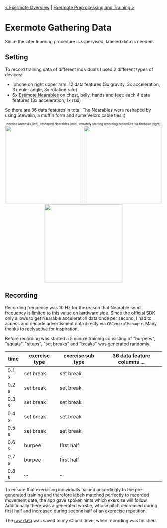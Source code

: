 <a href="https://github.com/Lausbert/Exermote">< Exermote Overview</a> | <a href="https://github.com/Lausbert/Exermote/tree/master/ExermotePreprocessingAndTraining">Exermote Preprocessing and Training ></a>

# Exermote Gathering Data

Since the later learning procedure is supervised, labeled data is needed.

## Setting

To record training data of different individuals I used 2 different types of devices:

- Iphone on right upper arm: 12 data features (3x gravity, 3x acceleration, 3x euler angle, 3x rotation rate)
- 6x <a href="https://estimote.com">Estimote Nearables</a> on chest, belly, hands and feet: each 4 data features (3x acceleration, 1x rssi)

So there are 36 data features in total. The Nearables were reshaped by using Stewalin, a muffin form and some Velcro cable ties :)

<p align="center">
<sub><sup>needed untensils (left), reshaped Nearables (mid), remotely starting recording procedure via firebase (right)</sup></sub>
<br>
<img src="https://github.com/Lausbert/Exermote/blob/master/ExermoteGatheringData/Pictures/IMG_2587.JPG" width="250">
<img src="https://github.com/Lausbert/Exermote/blob/master/ExermoteGatheringData/Pictures/IMG_2751.JPG" width="250">
  <img src="https://github.com/Lausbert/Exermote/blob/master/ExermoteGatheringData/Pictures/IMG_2755.JPG" width="250">
</p>

## Recording

Recording frequency was 10 Hz for the reason that Nearable send frequency is limited to this value on hardware side. Since the official SDK only allows to get Nearable acceleration data once per second, I had to access and decode advertisment data direcly via ```CBCentralManager```. Many thanks to <a href="https://github.com/reelyactive/advlib">reelyactive</a> for inspiration.

Before recording was started a 5 minute training consisting of "burpees", "squats", "situps", "set breaks" and "breaks" was generated randomly.

| time  | exercise type | exercise sub type | 36 data feature columns ... |
|-------|---------------|-------------------|-------------------------|
| 0.1 s | set break     | set break         |                         |
| 0.2 s | set break     | set break         |                         |
| 0.3 s | set break     | set break         |                         |
| 0.4 s | set break     | set break         |                         |
| 0.5 s | set break     | set break         |                         |
| 0.6 s | burpee        | first half        |                         |
| 0.7 s | burpee        | first half        |                         |
| 0.8 s | ...           | ...               |                         |

To ensure that exercising individuals trained accordingly to the pre-generated training and therefore labels matched perfectly to recorded movement data, the app gave spoken hints which exercise will follow. Additionally there was a generated whistle, whose pitch decreased during first half and increased during second half of an exerecise repetition.

The <a href="https://github.com/Lausbert/Exermote/tree/master/ExermotePreprocessingAndTraining/RawData">raw data</a> was saved to my iCloud drive, when recording was finished.
